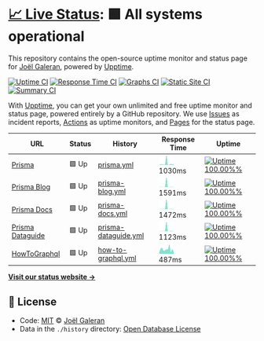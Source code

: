 # [📈 Live Status](https://jolg42.github.io/upptime): <!--live status--> **🟩 All systems operational**

This repository contains the open-source uptime monitor and status page for [Joël Galeran](https://twitter.com/Jolg42), powered by [Upptime](https://github.com/upptime/upptime).

[![Uptime CI](https://github.com/koj-co/upptime/workflows/Uptime%20CI/badge.svg)](https://github.com/koj-co/upptime/actions?query=workflow%3A%22Uptime+CI%22)
[![Response Time CI](https://github.com/koj-co/upptime/workflows/Response%20Time%20CI/badge.svg)](https://github.com/koj-co/upptime/actions?query=workflow%3A%22Response+Time+CI%22)
[![Graphs CI](https://github.com/koj-co/upptime/workflows/Graphs%20CI/badge.svg)](https://github.com/koj-co/upptime/actions?query=workflow%3A%22Graphs+CI%22)
[![Static Site CI](https://github.com/koj-co/upptime/workflows/Static%20Site%20CI/badge.svg)](https://github.com/koj-co/upptime/actions?query=workflow%3A%22Static+Site+CI%22)
[![Summary CI](https://github.com/koj-co/upptime/workflows/Summary%20CI/badge.svg)](https://github.com/koj-co/upptime/actions?query=workflow%3A%22Summary+CI%22)

With [Upptime](https://upptime.js.org), you can get your own unlimited and free uptime monitor and status page, powered entirely by a GitHub repository. We use [Issues](https://github.com/jolg42/upptime/issues) as incident reports, [Actions](https://github.com/jolg42/upptime/actions) as uptime monitors, and [Pages](https://jolg42.github.io/upptime) for the status page.

<!--start: status pages-->
<!-- This summary is generated by Upptime (https://github.com/upptime/upptime) -->
<!-- Do not edit this manually, your changes will be overwritten -->

| URL                                                  | Status | History                                                                                               | Response Time                                                                          | Uptime                                                                                                                                                                                                                          |
| ---------------------------------------------------- | ------ | ----------------------------------------------------------------------------------------------------- | -------------------------------------------------------------------------------------- | ------------------------------------------------------------------------------------------------------------------------------------------------------------------------------------------------------------------------------- |
| [Prisma](https://www.prisma.io)                      | 🟩 Up  | [prisma.yml](https://github.com/Jolg42/upptime/commits/master/history/prisma.yml)                     | <img alt="Response time graph" src="./graphs/prisma.png" height="20"> 1030ms           | [![Uptime 100.00%%](https://img.shields.io/endpoint?url=https%3A%2F%2Fraw.githubusercontent.com%2FJolg42%2Fupptime%2Fmaster%2Fapi%2Fprisma%2Fuptime.json)](https://jolg42.github.io/upptime/history/prisma)                     |
| [Prisma Blog](https://www.prisma.io/blog/)           | 🟩 Up  | [prisma-blog.yml](https://github.com/Jolg42/upptime/commits/master/history/prisma-blog.yml)           | <img alt="Response time graph" src="./graphs/prisma-blog.png" height="20"> 1591ms      | [![Uptime 100.00%%](https://img.shields.io/endpoint?url=https%3A%2F%2Fraw.githubusercontent.com%2FJolg42%2Fupptime%2Fmaster%2Fapi%2Fprisma-blog%2Fuptime.json)](https://jolg42.github.io/upptime/history/prisma-blog)           |
| [Prisma Docs](https://www.prisma.io/docs/)           | 🟩 Up  | [prisma-docs.yml](https://github.com/Jolg42/upptime/commits/master/history/prisma-docs.yml)           | <img alt="Response time graph" src="./graphs/prisma-docs.png" height="20"> 1472ms      | [![Uptime 100.00%%](https://img.shields.io/endpoint?url=https%3A%2F%2Fraw.githubusercontent.com%2FJolg42%2Fupptime%2Fmaster%2Fapi%2Fprisma-docs%2Fuptime.json)](https://jolg42.github.io/upptime/history/prisma-docs)           |
| [Prisma Dataguide](https://www.prisma.io/dataguide/) | 🟩 Up  | [prisma-dataguide.yml](https://github.com/Jolg42/upptime/commits/master/history/prisma-dataguide.yml) | <img alt="Response time graph" src="./graphs/prisma-dataguide.png" height="20"> 1123ms | [![Uptime 100.00%%](https://img.shields.io/endpoint?url=https%3A%2F%2Fraw.githubusercontent.com%2FJolg42%2Fupptime%2Fmaster%2Fapi%2Fprisma-dataguide%2Fuptime.json)](https://jolg42.github.io/upptime/history/prisma-dataguide) |
| [HowToGraphql](https://www.howtographql.com/)        | 🟩 Up  | [how-to-graphql.yml](https://github.com/Jolg42/upptime/commits/master/history/how-to-graphql.yml)     | <img alt="Response time graph" src="./graphs/how-to-graphql.png" height="20"> 487ms    | [![Uptime 100.00%%](https://img.shields.io/endpoint?url=https%3A%2F%2Fraw.githubusercontent.com%2FJolg42%2Fupptime%2Fmaster%2Fapi%2Fhow-to-graphql%2Fuptime.json)](https://jolg42.github.io/upptime/history/how-to-graphql)     |

<!--end: status pages-->

[**Visit our status website →**](https://jolg42.github.io/upptime)

## 📄 License

- Code: [MIT](./LICENSE) © [Joël Galeran](https://twitter.com/Jolg42)
- Data in the `./history` directory: [Open Database License](https://opendatacommons.org/licenses/odbl/1-0/)
